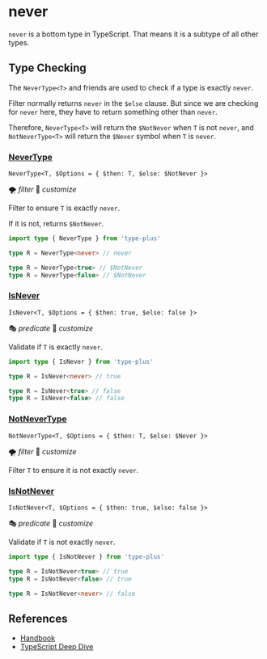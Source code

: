 # never

`never` is a bottom type in TypeScript.
That means it is a subtype of all other types.

## Type Checking

The `NeverType<T>` and friends are used to check if a type is exactly `never`.

Filter normally returns `never` in the `$else` clause.
But since we are checking for `never` here,
they have to return something other than `never`.

Therefore, `NeverType<T>` will return the `$NotNever` when `T` is not `never`,
and `NotNeverType<T>` will return the `$Never` symbol when `T` is `never`.

### [NeverType](./never_type.ts)

`NeverType<T, $Options = { $then: T, $else: $NotNever }>`

🌪️ *filter*
🔢 *customize*

Filter to ensure `T` is exactly `never`.

If it is not, returns `$NotNever`.

```ts
import type { NeverType } from 'type-plus'

type R = NeverType<never> // never

type R = NeverType<true> // $NotNever
type R = NeverType<false> // $NotNever
```

### [IsNever](./is_never.ts)

`IsNever<T, $Options = { $then: true, $else: false }>`

🎭 *predicate*
🔢 *customize*

Validate if `T` is exactly `never`.

```ts
import type { IsNever } from 'type-plus'

type R = IsNever<never> // true

type R = IsNever<true> // false
type R = IsNever<false> // false
```

### [NotNeverType](./not_never_type.ts)

`NotNeverType<T, $Options = { $then: T, $else: $Never }>`

🌪️ *filter*
🔢 *customize*

Filter `T` to ensure it is not exactly `never`.

### [IsNotNever](./is_not_never.ts)

`IsNotNever<T, $Options = { $then: true, $else: false }>`

🎭 *predicate*
🔢 *customize*

Validate if `T` is not exactly `never`.

```ts
import type { IsNotNever } from 'type-plus'

type R = IsNotNever<true> // true
type R = IsNotNever<false> // true

type R = IsNotNever<never> // false
```

## References

- [Handbook]
- [TypeScript Deep Dive][deep_dive]

[deep_dive]: https://basarat.gitbook.io/typescript/type-system/never
[handbook]: https://www.typescriptlang.org/docs/handbook/2/functions.html#never
